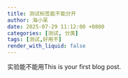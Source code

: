 ```yaml
---
title: 测试标签能不能分开
author: 海小呆
date: 2025-07-29 11:12:00 +0800
categories: [测试, 分类]
tags: [测试,好用不]
render_with_liquid: false
---
```


实验能不能用This is your first blog post.
